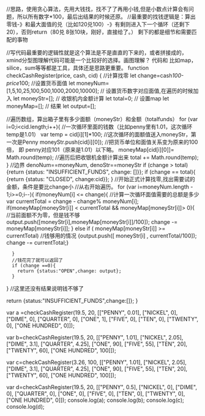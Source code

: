 //思路，使用贪心算法，先用大钱找，找不了了再用小钱,但是小数点计算会有问题，所以所有数字*100，最后出结果的时候还原。
//最重要的找钱逻辑是：算出零钱-》和最大面值的兑（比如120兑100）-》有剩则进入下一个循环（还剩下20），否则return（80兑 8张10块，刚好，直接给了。） 剩下的都是细节和需要匹配的事物

//写代码最重要的逻辑性就是这个算法是不是直直的下来的，或者拼接成的，xmind分型图理解代码可能是一个比较好的选择。画图理解？ 代码和 比如map，silice，sum等等都是工具，具体还是思路更重要。
function checkCashRegister(price, cash, cid) 
{
   //计算找零 
let change=cash*100-price*100;
 //设置货币面值
let moneyNum=[1,5,10,25,100,500,1000,2000,10000];
// 设置货币数字对应面值,在遍历的时候加入
let moneyStr=[];
// 收银机内金额计算
let total=0;
//  设置map
let moneyMap=[];
// 结果
let output=[];

//遍历数组，算出箱子里有多少面额（moneyStr）和金额（totalfunds）
for (var i=0;i<cid.length;i++){ 
  //一次循环里面的钱数（比如penny里有1.01，这次循环temp是1.01）
  var temp = cid[i][1]*100;
  //这次循环的面额值送入moneyStr，第一次是Penny
   moneyStr.push(cid[i][0]);
   //把货币单位和面值关系变为原来的100倍， 即 penny对应101（原来是1.01）以下略。
   moneyMap[cid[i][0]]= Math.round(temp);
   //遍历后把收银机金额计算出来
   total += Math.round(temp);
}
//边界 denoNum==moneyNum, denoStr==moneyStr
if (change > total)
{return {status: "INSUFFICIENT_FUNDS", change: []}};
if (change == total){
  {return {status: "CLOSED", change:cid}};
}
//开始正式计算找零,找出需要试的金额，条件是要比change小
//从右开始遍历。
for (var i=moneyNum.length - 1;i>=0;i--){
  if(moneyNum[i] <= change){
      //计算一次循环面值需要的总额是多少  
        var currentTotal = change - change% moneyNum[i];
        if(moneyMap[moneyStr[i]] < currentTotal && moneyMap[moneyStr[i]]> 0){
          //当前面额不为零，但是钱不够
          output.push([moneyStr[i],moneyMap[moneyStr[i]]/100]);
          change -= moneyMap[moneyStr[i]];
        } else if ( moneyMap[moneyStr[i]] >= currentTotal)
      //钱够用的情况
      {output.push([ moneyStr[i] , currentTotal/100]);
      change -= currentTotal;}


      }
      //钱花完了就可以返回了
      if (change ==0){
        return {status:"OPEN",change: output};
      }
  }
  //这里还没有结果说明钱不够了

  return {status:"INSUFFICIENT_FUNDS",change:[]};
}


var a =checkCashRegister(19.5, 20, [["PENNY", 0.01], ["NICKEL", 0], ["DIME", 0], ["QUARTER", 0], ["ONE", 1], ["FIVE", 0], ["TEN", 0], ["TWENTY", 0], ["ONE HUNDRED", 0]]);

var b=checkCashRegister(19.5, 20, [["PENNY", 1.01], ["NICKEL", 2.05], ["DIME", 3.1], ["QUARTER", 4.25], ["ONE", 90], ["FIVE", 55], ["TEN", 20], ["TWENTY", 60], ["ONE HUNDRED", 100]]);

var c=checkCashRegister(3.26, 100, [["PENNY", 1.01], ["NICKEL", 2.05], ["DIME", 3.1], ["QUARTER", 4.25], ["ONE", 90], ["FIVE", 55], ["TEN", 20], ["TWENTY", 60], ["ONE HUNDRED", 100]]);

var d=checkCashRegister(19.5, 20, [["PENNY", 0.5], ["NICKEL", 0], ["DIME", 0], ["QUARTER", 0], ["ONE", 0], ["FIVE", 0], ["TEN", 0], ["TWENTY", 0], ["ONE HUNDRED", 0]]);
console.log(a);
console.log(b);
console.log(c);
console.log(d);
